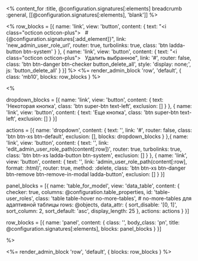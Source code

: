 <%
   content_for :title, @configuration.signatures[:elements]
   breadcrumb :general, [[@configuration.signatures[:elements], 'blank']]
%>


<%
	row_blocks = [{
		              name: 'link',
		              view: 'button',
		              content: {
			              text: "<i class=\"octicon octicon-plus\"></i>&nbsp;&nbsp; #{@configuration.signatures[:add_element]}",
			              link: 'new_admin_user_role_url',
			              router: true,
			              turbolinks: true,
			              class: 'btn ladda-button btn-system'
		              }
	              }, {
		              name: 'link',
		              view: 'button',
		              content: {
			              text: "<i class=\"octicon octicon-plus\"></i>&nbsp;&nbsp; Удалить выбранное",
			              link: '#',
			              router: false,
			              class: 'btn btn-danger btn-checker button_delete_all',
			              style: 'display: none;',
			              js: 'button_delete_all'
		              }
	              }]
%>
<%= render_admin_block 'row', 'default', {
	class: 'mb10',
	blocks: row_blocks
} %>

<%

   dropdown_blocks = [{
	                      name: 'link',
	                      view: 'button',
	                      content: {
		                      text: 'Некоторая кнопка',
		                      class: 'btn super-btn text-left',
		                      exclusion: []
	                      }
                      }, {
	                      name: 'link',
	                      view: 'button',
	                      content: {
		                      text: 'Еще кнопка',
		                      class: 'btn super-btn text-left',
		                      exclusion: []
	                      }
                      }]

   actions = [{
	              name: 'dropdown',
	              content: {
		              text: '<i class="imoon imoon-menu2"></i>',
		              link: '#',
		              router: false,
		              class: 'btn btn-xs btn-default',
		              exclusion: [],
		              blocks: dropdown_blocks
	              }
              },{
	              name: 'link',
	              view: 'button',
	              content: {
		              text: '<i class="fa fa-pencil"></i>',
		              link: 'edit_admin_user_role_path(content[:row])',
		              router: true,
		              turbolinks: true,
		              class: 'btn btn-xs ladda-button btn-system',
		              exclusion: []
	              }
              }, {
	              name: 'link',
	              view: 'button',
	              content: {
		              text: '<i class="octicon octicon-x"></i>',
		              link: 'admin_user_role_path(content[:row], format: :html)',
		              router: true,
		              method: :delete,
		              class: 'btn btn-xs btn-danger btn-remove btn-remove-in-modal ladda-button',
		              exclusion: []
	              }
              }]

   panel_blocks = [{
	                   name: 'table_for_model',
	                   view: 'data_table',
	                   content: {
		                   checker: true,
		                   columns: @configuration.table_properties,
		                   id: 'table-user_roles',
		                   class: 'table table-hover no-more-tables', # no-more-tables для адаптивной таблицы
		                   rows: @objects,
		                   data_attr: {
			                   sort_disable: '[0, 1]',
			                   sort_column: 2,
			                   sort_default: 'asc',
			                   display_length: 25
		                   },
		                   actions: actions
	                   }
                   }]

   row_blocks = [{
	                 name: 'panel',
	                 content: {
		                 class: '',
		                 body_class: 'pn',
		                 title: @configuration.signatures[:elements],
		                 blocks: panel_blocks
	                 }
                 }]

%>

<%= render_admin_block 'row', 'default', {
	blocks: row_blocks
} %>